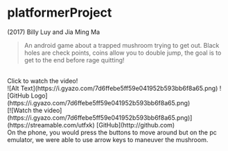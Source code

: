 # platformerProject

(2017) Billy Luy and Jia Ming Ma

> An android game about a trapped mushroom trying to get out. 
> Black holes are check points, coins allow you to double jump, the goal is to get to the end before rage quitting!
</br>
Click to watch the video!
</br>
![Alt Text](https://i.gyazo.com/7d6ffebe5ff59e041952b593bb6f8a65.png)
![GitHub Logo](https://i.gyazo.com/7d6ffebe5ff59e041952b593bb6f8a65.png)
</br>
[![Watch the video](https://i.gyazo.com/7d6ffebe5ff59e041952b593bb6f8a65.png)](https://streamable.com/utfxk)
[GitHub](http://github.com)
</br>
On the phone, you would press the buttons to move around but on the pc emulator, we were able to use arrow keys to maneuver the mushroom.
